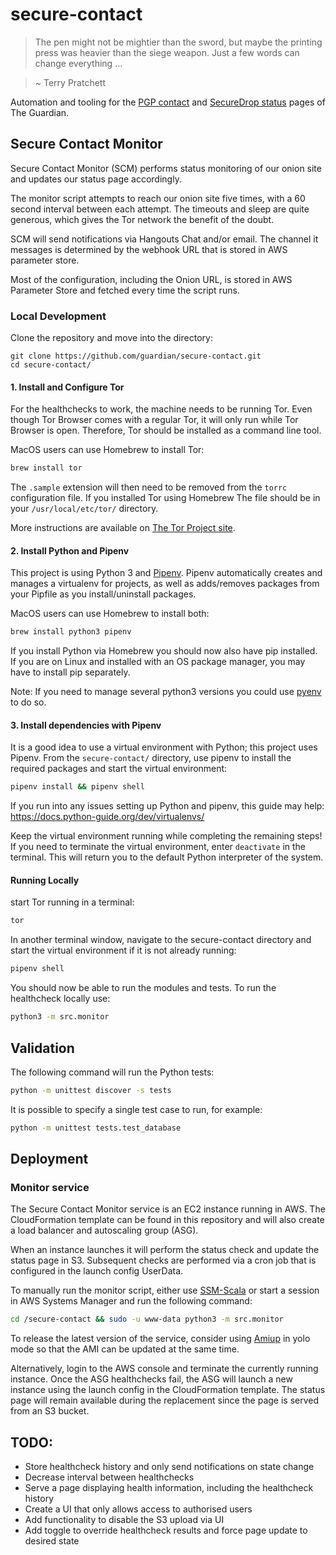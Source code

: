 # secure-contact

> The pen might not be mightier than the sword, but maybe the printing press was heavier than the siege weapon.  Just a few words can change everything ...

> ~ Terry Pratchett

Automation and tooling for the [PGP contact](https://www.theguardian.com/pgp) and [SecureDrop status](https://www.theguardian.com/securedrop) pages of The Guardian.


## Secure Contact Monitor

Secure Contact Monitor (SCM) performs status monitoring of our onion site and updates our status page accordingly.

The monitor script attempts to reach our onion site five times, with a 60 second interval between each attempt. The timeouts and sleep are quite generous, which gives the Tor network the benefit of the doubt.

SCM will send notifications via Hangouts Chat and/or email. The channel it messages is determined by the webhook URL that is stored in AWS parameter store.

Most of the configuration, including the Onion URL, is stored in AWS Parameter Store and fetched every time the script runs.

### Local Development

Clone the repository and move into the directory:
```
git clone https://github.com/guardian/secure-contact.git
cd secure-contact/
```

#### 1. Install and Configure Tor

For the healthchecks to work, the machine needs to be running Tor. Even though Tor Browser comes with a regular Tor, it will only run while Tor Browser is open. Therefore, Tor should be installed as a command line tool.

MacOS users can use Homebrew to install Tor:

```bash
brew install tor
```

The `.sample` extension will then need to be removed from the `torrc` configuration file. If you installed Tor using Homebrew The file should be in your `/usr/local/etc/tor/` directory.

More instructions are available on [The Tor Project site](https://2019.www.torproject.org/docs/tor-doc-osx.html.en).

#### 2. Install Python and Pipenv

This project is using Python 3 and [Pipenv](https://pypi.org/project/pipenv/). Pipenv automatically creates and manages a virtualenv for  projects, as well as adds/removes packages from your Pipfile as you install/uninstall packages.

MacOS users can use Homebrew to install both:

```bash
brew install python3 pipenv
```

If you install Python via Homebrew you should now also have pip installed. If you are on Linux and installed with an OS package manager, you may have to install pip separately.

Note: If you need to manage several python3 versions you could use [pyenv](https://github.com/pyenv/pyenv) to do so.

#### 3. Install dependencies with Pipenv

It is a good idea to use a virtual environment with Python; this project uses Pipenv.
From the `secure-contact/` directory, use pipenv to install the required packages and start the virtual environment:

```bash
pipenv install && pipenv shell
```

If you run into any issues setting up Python and pipenv, this guide may help: https://docs.python-guide.org/dev/virtualenvs/

Keep the virtual environment running while completing the remaining steps! If you need to terminate the virtual environment, enter `deactivate` in the terminal. This will return you to the default Python interpreter of the system.

#### Running Locally

start Tor running in a terminal:

```bash
tor
```

In another terminal window, navigate to the secure-contact directory and start the virtual environment if it is not already running:

```bash
pipenv shell
```

You should now be able to run the modules and tests. To run the healthcheck locally use:

```bash
python3 -m src.monitor
```

## Validation

The following command will run the Python tests:

```bash
python -m unittest discover -s tests
```

It is possible to specify a single test case to run, for example:

```bash
python -m unittest tests.test_database
```


## Deployment

### Monitor service

The Secure Contact Monitor service is an EC2 instance running in AWS. The CloudFormation template can be found in this repository and will also create a load balancer and autoscaling group (ASG).

When an instance launches it will perform the status check and update the status page in S3. Subsequent checks are performed via a cron job that is configured in the launch config UserData.

To manually run the monitor script, either use [SSM-Scala](https://github.com/guardian/ssm-scala) or start a session in AWS Systems Manager and run the following command:

```bash
cd /secure-contact && sudo -u www-data python3 -m src.monitor
```

To release the latest version of the service, consider using [Amiup](https://github.com/guardian/amiup) in yolo mode so that the AMI can be updated at the same time.

Alternatively, login to the AWS console and terminate the currently running instance. Once the ASG healthchecks fail, the ASG will launch a new instance using the launch config in the CloudFormation template. The status page will remain available during the replacement since the page is served from an S3 bucket.


## TODO:

- Store healthcheck history and only send notifications on state change
- Decrease interval between healthchecks
- Serve a page displaying health information, including the healthcheck history
- Create a UI that only allows access to authorised users
- Add functionality to disable the S3 upload via UI
- Add toggle to override healthcheck results and force page update to desired state